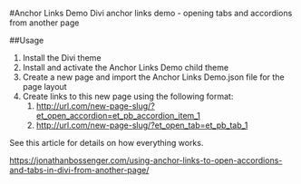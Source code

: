 #Anchor Links Demo
Divi anchor links demo - opening tabs and accordions from another page

##Usage
1. Install the Divi theme
1. Install and activate the Anchor Links Demo child theme
1. Create a new page and import the Anchor Links Demo.json file for the page layout
1. Create links to this new page using the following format:
    1. http://url.com/new-page-slug/?et_open_accordion=et_pb_accordion_item_1    
    1. http://url.com/new-page-slug/?et_open_tab=et_pb_tab_1
     
See this article for details on how everything works.

https://jonathanbossenger.com/using-anchor-links-to-open-accordions-and-tabs-in-divi-from-another-page/ 
